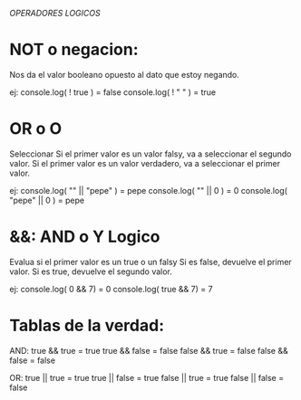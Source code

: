 *OPERADORES LOGICOS*

# NOT o negacion:
Nos da el valor booleano opuesto al dato que estoy negando.

ej:
console.log( ! true ) = false
console.log( ! " " ) = true 

# OR o O
Seleccionar
Si el primer valor es un valor falsy, va a seleccionar el segundo valor.
Si el primer valor es un valor verdadero, va a seleccionar el primer valor.

ej:
console.log( "" || "pepe" ) = pepe
console.log( "" || 0 ) = 0
console.log( "pepe" || 0 ) = pepe

# &&: AND o  Y Logico
Evalua si el primer valor es un true o un falsy
Si es false, devuelve el primer valor.
Si es true, devuelve el segundo valor.

ej:
console.log( 0 && 7) = 0
console.log( true && 7) = 7

# Tablas de la verdad:
AND:
true && true = true
true && false = false
false && true = false
false && false = false

OR:
true || true = true
true || false = true
false || true = true
false || false = false


